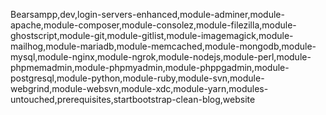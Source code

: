 Bearsampp,dev,login-servers-enhanced,module-adminer,module-apache,module-composer,module-consolez,module-filezilla,module-ghostscript,module-git,module-gitlist,module-imagemagick,module-mailhog,module-mariadb,module-memcached,module-mongodb,module-mysql,module-nginx,module-ngrok,module-nodejs,module-perl,module-phpmemadmin,module-phpmyadmin,module-phppgadmin,module-postgresql,module-python,module-ruby,module-svn,module-webgrind,module-websvn,module-xdc,module-yarn,modules-untouched,prerequisites,startbootstrap-clean-blog,website
